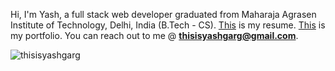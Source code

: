 Hi, I'm Yash, a full stack web developer graduated from Maharaja Agrasen Institute of Technology, Delhi, India (B.Tech - CS). [This](https://drive.google.com/file/d/1YemsssnaSfP0Lq3gW8TAoUl0hBSGHzqH/view?usp=drive_link) is my resume. [This](https://thisisyashgarg.netlify.app/) is my portfolio. You can reach out to me @ **thisisyashgarg@gmail.com**.
<p><img align="center" src="https://github-readme-streak-stats.herokuapp.com/?user=thisisyashgarg&" alt="thisisyashgarg" /></p>
